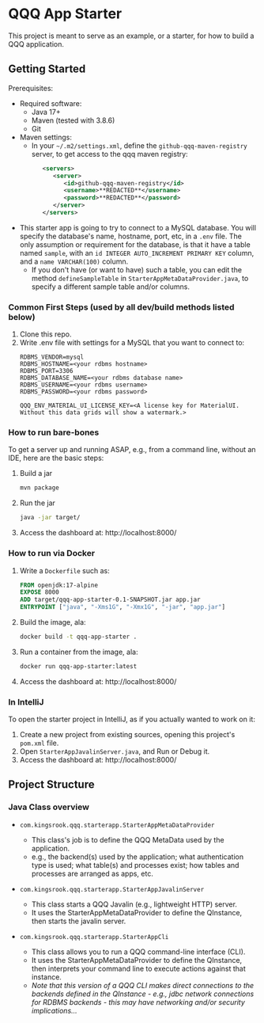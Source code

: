 # QQQ App Starter
This project is meant to serve as an example, or a starter, for how to build
a QQQ application.

## Getting Started
Prerequisites:
* Required software:
  * Java 17+
  * Maven (tested with 3.8.6)
  * Git
* Maven settings:
  * In your `~/.m2/settings.xml`, define the `github-qqq-maven-registry` server, to get
    access to the qqq maven registry:
    ```xml
       <servers>
          <server>
             <id>github-qqq-maven-registry</id>
             <username>**REDACTED**</username>
             <password>**REDACTED**</password>
          </server>
       </servers>
    ```
* This starter app is going to try to connect to a MySQL database.  You will specify
  the database's name, hostname, port, etc, in a `.env` file.  The only assumption
  or requirement for the database, is that it have a table named `sample`, with
  an `id INTEGER AUTO_INCREMENT PRIMARY KEY` column, and a `name VARCHAR(100)` column.
  * If you don't have (or want to have) such a table, you can edit the method
    `defineSampleTable` in `StarterAppMetaDataProvider.java`, to specify a different
    sample table and/or columns.

### Common First Steps (used by all dev/build methods listed below)
1. Clone this repo.
2. Write .env file with settings for a MySQL that you want to connect to:
   ```properties
   RDBMS_VENDOR=mysql
   RDBMS_HOSTNAME=<your rdbms hostname>
   RDBMS_PORT=3306
   RDBMS_DATABASE_NAME=<your rdbms database name>
   RDBMS_USERNAME=<your rdbms username>
   RDBMS_PASSWORD=<your rdbms password>
   
   QQQ_ENV_MATERIAL_UI_LICENSE_KEY=<A license key for MaterialUI.  Without this data grids will show a watermark.>
   ```
   
### How to run bare-bones
To get a server up and running ASAP, e.g., from a command line, without an IDE,
here are the basic steps:

1. Build a jar
   ```sh
   mvn package
   ```
2. Run the jar
   ```sh
   java -jar target/
   ```
3. Access the dashboard at: http://localhost:8000/
   
### How to run via Docker 
1. Write a `Dockerfile` such as:
   ```dockerfile
   FROM openjdk:17-alpine
   EXPOSE 8000
   ADD target/qqq-app-starter-0.1-SNAPSHOT.jar app.jar
   ENTRYPOINT ["java", "-Xms1G", "-Xmx1G", "-jar", "app.jar"]
   ```
2. Build the image, ala:
   ```sh
   docker build -t qqq-app-starter .
   ```
3. Run a container from the image, ala:
   ```sh
   docker run qqq-app-starter:latest
   ```
3. Access the dashboard at: http://localhost:8000/

### In IntelliJ
To open the starter project in IntelliJ, as if you actually wanted to work on it:
1. Create a new project from existing sources, opening this project's `pom.xml` file.
2. Open `StarterAppJavalinServer.java`, and Run or Debug it.  
3. Access the dashboard at: http://localhost:8000/

## Project Structure
### Java Class overview
* `com.kingsrook.qqq.starterapp.StarterAppMetaDataProvider`
   * This class's job is to define the QQQ MetaData used by the application.
   * e.g., the backend(s) used by the application; what authentication type
     is used; what table(s) and processes exist; how tables and processes are 
     arranged as apps, etc.

* `com.kingsrook.qqq.starterapp.StarterAppJavalinServer`
   * This class starts a QQQ Javalin (e.g., lightweight HTTP) server.
   * It uses the StarterAppMetaDataProvider to define the QInstance, then
     starts the javalin server.

* `com.kingsrook.qqq.starterapp.StarterAppCli`
   * This class allows you to run a QQQ command-line interface (CLI).
   * It uses the StarterAppMetaDataProvider to define the QInstance, then
     interprets your command line to execute actions against that instance.
   * *Note that this version of a QQQ CLI makes direct connections to the
     backends defined in the QInstance - e.g., jdbc network connections for
     RDBMS backends - this may have networking and/or security implications...*
